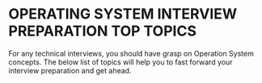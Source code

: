 # OPERATING SYSTEM INTERVIEW PREPARATION TOP TOPICS
For any technical interviews, you should have grasp on Operation System concepts. The below list of topics will help you to fast forward your interview preparation and get ahead.
